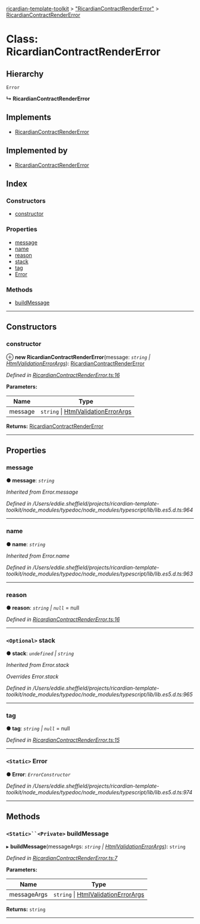 [ricardian-template-toolkit](../README.md) > ["RicardianContractRenderError"](../modules/_ricardiancontractrendererror_.md) > [RicardianContractRenderError](../classes/_ricardiancontractrendererror_.ricardiancontractrendererror.md)

# Class: RicardianContractRenderError

## Hierarchy

 `Error`

**↳ RicardianContractRenderError**

## Implements

* [RicardianContractRenderError](_ricardiancontractrendererror_.ricardiancontractrendererror.md)

## Implemented by

* [RicardianContractRenderError](_ricardiancontractrendererror_.ricardiancontractrendererror.md)

## Index

### Constructors

* [constructor](_ricardiancontractrendererror_.ricardiancontractrendererror.md#constructor)

### Properties

* [message](_ricardiancontractrendererror_.ricardiancontractrendererror.md#message)
* [name](_ricardiancontractrendererror_.ricardiancontractrendererror.md#name)
* [reason](_ricardiancontractrendererror_.ricardiancontractrendererror.md#reason)
* [stack](_ricardiancontractrendererror_.ricardiancontractrendererror.md#stack)
* [tag](_ricardiancontractrendererror_.ricardiancontractrendererror.md#tag)
* [Error](_ricardiancontractrendererror_.ricardiancontractrendererror.md#error)

### Methods

* [buildMessage](_ricardiancontractrendererror_.ricardiancontractrendererror.md#buildmessage)

---

## Constructors

<a id="constructor"></a>

###  constructor

⊕ **new RicardianContractRenderError**(message: *`string` \| [HtmlValidationErrorArgs](../interfaces/_ricardiancontractrendererror_.htmlvalidationerrorargs.md)*): [RicardianContractRenderError](_ricardiancontractrendererror_.ricardiancontractrendererror.md)

*Defined in [RicardianContractRenderError.ts:16](https://github.com/EOSIO/ricardian-template-toolkit/blob/ae088d5/src/RicardianContractRenderError.ts#L16)*

**Parameters:**

| Name | Type |
| ------ | ------ |
| message | `string` \| [HtmlValidationErrorArgs](../interfaces/_ricardiancontractrendererror_.htmlvalidationerrorargs.md) |

**Returns:** [RicardianContractRenderError](_ricardiancontractrendererror_.ricardiancontractrendererror.md)

___

## Properties

<a id="message"></a>

###  message

**● message**: *`string`*

*Inherited from Error.message*

*Defined in /Users/eddie.sheffield/projects/ricardian-template-toolkit/node_modules/typedoc/node_modules/typescript/lib/lib.es5.d.ts:964*

___
<a id="name"></a>

###  name

**● name**: *`string`*

*Inherited from Error.name*

*Defined in /Users/eddie.sheffield/projects/ricardian-template-toolkit/node_modules/typedoc/node_modules/typescript/lib/lib.es5.d.ts:963*

___
<a id="reason"></a>

###  reason

**● reason**: *`string` \| `null`* =  null

*Defined in [RicardianContractRenderError.ts:16](https://github.com/EOSIO/ricardian-template-toolkit/blob/ae088d5/src/RicardianContractRenderError.ts#L16)*

___
<a id="stack"></a>

### `<Optional>` stack

**● stack**: *`undefined` \| `string`*

*Inherited from Error.stack*

*Overrides Error.stack*

*Defined in /Users/eddie.sheffield/projects/ricardian-template-toolkit/node_modules/typedoc/node_modules/typescript/lib/lib.es5.d.ts:965*

___
<a id="tag"></a>

###  tag

**● tag**: *`string` \| `null`* =  null

*Defined in [RicardianContractRenderError.ts:15](https://github.com/EOSIO/ricardian-template-toolkit/blob/ae088d5/src/RicardianContractRenderError.ts#L15)*

___
<a id="error"></a>

### `<Static>` Error

**● Error**: *`ErrorConstructor`*

*Defined in /Users/eddie.sheffield/projects/ricardian-template-toolkit/node_modules/typedoc/node_modules/typescript/lib/lib.es5.d.ts:974*

___

## Methods

<a id="buildmessage"></a>

### `<Static>``<Private>` buildMessage

▸ **buildMessage**(messageArgs: *`string` \| [HtmlValidationErrorArgs](../interfaces/_ricardiancontractrendererror_.htmlvalidationerrorargs.md)*): `string`

*Defined in [RicardianContractRenderError.ts:7](https://github.com/EOSIO/ricardian-template-toolkit/blob/ae088d5/src/RicardianContractRenderError.ts#L7)*

**Parameters:**

| Name | Type |
| ------ | ------ |
| messageArgs | `string` \| [HtmlValidationErrorArgs](../interfaces/_ricardiancontractrendererror_.htmlvalidationerrorargs.md) |

**Returns:** `string`

___

